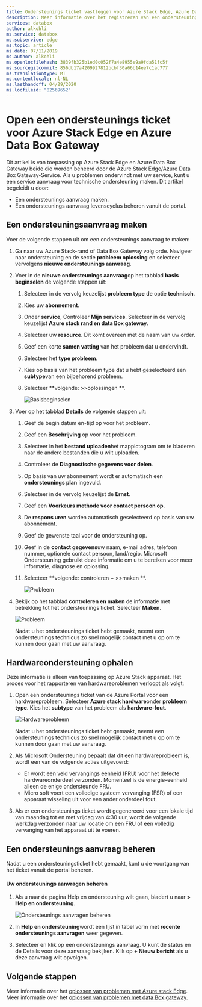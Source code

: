 ```yaml
---
title: Ondersteunings ticket vastleggen voor Azure Stack Edge, Azure Data Box Gateway | Microsoft Docs
description: Meer informatie over het registreren van een ondersteunings aanvraag voor problemen met de Azure Stack rand of Data Box Gateway orders.
services: databox
author: alkohli
ms.service: databox
ms.subservice: edge
ms.topic: article
ms.date: 07/11/2019
ms.author: alkohli
ms.openlocfilehash: 3839fb325b1ed0c052f7a4e8955e9a9fda51fc5f
ms.sourcegitcommit: 856db17a4209927812bcbf30a66b14ee7c1ac777
ms.translationtype: MT
ms.contentlocale: nl-NL
ms.lasthandoff: 04/29/2020
ms.locfileid: "82569652"
---
```

# <a name="open-a-support-ticket-for-azure-stack-edge-and-azure-data-box-gateway"></a>Open een ondersteunings ticket voor Azure Stack Edge en Azure Data Box Gateway

Dit artikel is van toepassing op Azure Stack Edge en Azure Data Box Gateway beide die worden beheerd door de Azure Stack Edge/Azure Data Box Gateway-Service. Als u problemen ondervindt met uw service, kunt u een service aanvraag voor technische ondersteuning maken. Dit artikel begeleidt u door:

* Een ondersteunings aanvraag maken.
* Een ondersteunings aanvraag levenscyclus beheren vanuit de portal.

## <a name="create-a-support-request"></a>Een ondersteuningsaanvraag maken

Voer de volgende stappen uit om een ondersteunings aanvraag te maken:

1. Ga naar uw Azure Stack-rand of Data Box Gateway volg orde. Navigeer naar ondersteuning en de sectie **probleem oplossing** en selecteer vervolgens **nieuwe ondersteunings aanvraag**.
   
2. Voer in de **nieuwe ondersteunings aanvraag**op het tabblad **basis beginselen** de volgende stappen uit:
    
    1. Selecteer in de vervolg keuzelijst **probleem type** de optie **technisch**.
    2. Kies uw **abonnement**.
    3. Onder **service**, Controleer **Mijn services**. Selecteer in de vervolg keuzelijst **Azure stack rand en data Box gateway**.
    4. Selecteer uw **resource**. Dit komt overeen met de naam van uw order.
    5. Geef een korte **samen vatting** van het probleem dat u ondervindt. 
    6. Selecteer het **type probleem**.
    7. Kies op basis van het probleem type dat u hebt geselecteerd een **subtype**van een bijbehorend probleem.
    8. Selecteer **volgende: >>oplossingen **.

        ![Basisbeginselen](./media/azure-stack-edge-contact-microsoft-support/data-box-edge-support-request-1.png)

3. Voer op het tabblad **Details** de volgende stappen uit:
    
    1. Geef de begin datum en-tijd op voor het probleem.
    2. Geef een **Beschrijving** op voor het probleem.
    3. Selecteer in het **bestand uploaden**het mappictogram om te bladeren naar de andere bestanden die u wilt uploaden.
    4. Controleer de **Diagnostische gegevens voor delen**.
    5. Op basis van uw abonnement wordt er automatisch een **ondersteunings plan** ingevuld.
    6. Selecteer in de vervolg keuzelijst de **Ernst**.
    7. Geef een **Voorkeurs methode voor contact persoon op**.
    8. De **respons uren** worden automatisch geselecteerd op basis van uw abonnement.
    9. Geef de gewenste taal voor de ondersteuning op.
    10. Geef in de **contact gegevens**uw naam, e-mail adres, telefoon nummer, optionele contact persoon, land/regio. Microsoft Ondersteuning gebruikt deze informatie om u te bereiken voor meer informatie, diagnose en oplossing. 
    11. Selecteer **volgende: controleren + >>maken **.

        ![Probleem](./media/azure-stack-edge-contact-microsoft-support/data-box-edge-support-request-2.png)

4. Bekijk op het tabblad **controleren en maken** de informatie met betrekking tot het ondersteunings ticket. Selecteer **Maken**. 

    ![Probleem](./media/azure-stack-edge-contact-microsoft-support/data-box-edge-support-request-3.png)

    Nadat u het ondersteunings ticket hebt gemaakt, neemt een ondersteunings technicus zo snel mogelijk contact met u op om te kunnen door gaan met uw aanvraag.

## <a name="get-hardware-support"></a>Hardwareondersteuning ophalen

Deze informatie is alleen van toepassing op Azure Stack apparaat. Het proces voor het rapporteren van hardwareproblemen verloopt als volgt:

1. Open een ondersteunings ticket van de Azure Portal voor een hardwareprobleem. Selecteer **Azure stack hardware**onder **probleem type**. Kies het **subtype** van het probleem als **hardware-fout**. 

    ![Hardwareprobleem](./media/azure-stack-edge-contact-microsoft-support/data-box-edge-hardware-issue-1.png)

    Nadat u het ondersteunings ticket hebt gemaakt, neemt een ondersteunings technicus zo snel mogelijk contact met u op om te kunnen door gaan met uw aanvraag. 

2. Als Microsoft Ondersteuning bepaalt dat dit een hardwareprobleem is, wordt een van de volgende acties uitgevoerd: 

    - Er wordt een veld vervangings eenheid (FRU) voor het defecte hardwareonderdeel verzonden. Momenteel is de energie-eenheid alleen de enige ondersteunde FRU. 
    - Micro soft voert een volledige systeem vervanging (FSR) of een apparaat wisseling uit voor een ander onderdeel fout.

3. Als er een ondersteunings ticket wordt gegenereerd voor een lokale tijd van maandag tot en met vrijdag van 4:30 uur, wordt de volgende werkdag verzonden naar uw locatie om een FRU of een volledig vervanging van het apparaat uit te voeren.

## <a name="manage-a-support-request"></a>Een ondersteunings aanvraag beheren

Nadat u een ondersteuningsticket hebt gemaakt, kunt u de voortgang van het ticket vanuit de portal beheren.

#### <a name="to-manage-your-support-requests"></a>Uw ondersteunings aanvragen beheren

1. Als u naar de pagina Help en ondersteuning wilt gaan, bladert u naar **> Help en ondersteuning**.

    ![Ondersteunings aanvragen beheren](./media/azure-stack-edge-contact-microsoft-support/data-box-edge-manage-support-request-1.png)   

2. In **Help en ondersteuning**wordt een lijst in tabel vorm met **recente ondersteunings aanvragen** weer gegeven.

    <!--[Manage support requests](./media/azure-stack-edge-contact-microsoft-support/data-box-edge-support-request-1.png)--> 

3. Selecteer en klik op een ondersteunings aanvraag. U kunt de status en de Details voor deze aanvraag bekijken. Klik op **+ Nieuw bericht** als u deze aanvraag wilt opvolgen.

   
## <a name="next-steps"></a>Volgende stappen

Meer informatie over het [oplossen van problemen met Azure stack Edge](azure-stack-edge-troubleshoot.md).
Meer informatie over het [oplossen van problemen met data Box gateway](data-box-gateway-troubleshoot.md).
